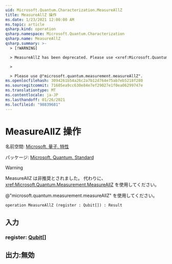 ```yaml
---
uid: Microsoft.Quantum.Characterization.MeasureAllZ
title: MeasureAllZ 操作
ms.date: 1/23/2021 12:00:00 AM
ms.topic: article
qsharp.kind: operation
qsharp.namespace: Microsoft.Quantum.Characterization
qsharp.name: MeasureAllZ
qsharp.summary: >-
  > [!WARNING]

  > MeasureAllZ has been deprecated. Please use <xref:Microsoft.Quantum.Measurement.MeasureAllZ> instead.

  >

  > Please use @"microsoft.quantum.measurement.measureAllZ".
ms.openlocfilehash: 3094261b54a26c2a7b12d764e75ab7eb5218f280
ms.sourcegitcommit: 71605ea9cc630e84e7ef29027e1f0ea06299747e
ms.translationtype: MT
ms.contentlocale: ja-JP
ms.lasthandoff: 01/26/2021
ms.locfileid: "98839681"
---
```

# <a name="measureallz-operation"></a>MeasureAllZ 操作

名前空間: [Microsoft. 量子. 特性](xref:Microsoft.Quantum.Characterization)

パッケージ: [Microsoft. Quantum. Standard](https://nuget.org/packages/Microsoft.Quantum.Standard)


> [!WARNING]
> MeasureAllZ は非推奨とされました。 代わりに、<xref:Microsoft.Quantum.Measurement.MeasureAllZ> を使用してください。
>
> @"microsoft.quantum.measurement.measureAllZ" を使用してください。



```qsharp
operation MeasureAllZ (register : Qubit[]) : Result
```


## <a name="input"></a>入力

### <a name="register--qubit"></a>register: [Qubit](xref:microsoft.quantum.lang-ref.qubit)[]





## <a name="output--__invalidresult__"></a>出力:__無効 <Result>__

